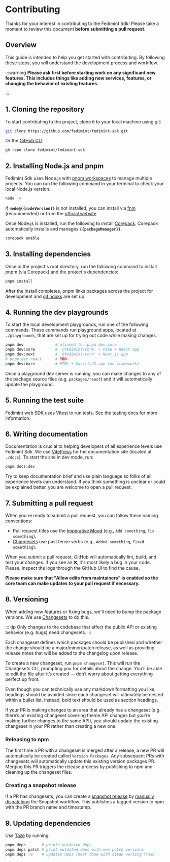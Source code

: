 <script setup>
import packageJson from '../../../package.json'

const nodeVersion = packageJson.engines.node
const packageManager = packageJson.packageManager
</script>

# Contributing

Thanks for your interest in contributing to the Fedimint Sdk! Please take a moment to review this document **before submitting a pull request.**

## Overview

This guide is intended to help you get started with contributing. By following these steps, you will understand the development process and workflow.

:::warning
**Please ask first before starting work on any significant new features. This includes things like adding new services, features, or changing the behavior of existing features.**

<!-- It's never a fun experience to have your pull request declined after investing time and effort into a new feature. To avoid this from happening, we request that contributors first create a [feature request](https://github.com/wevm/wagmi/discussions/new?category=ideas) to discuss any API changes or significant new ideas. -->

:::

## 1. Cloning the repository

To start contributing to the project, clone it to your local machine using git:

```bash
git clone https://github.com/fedimint/fedimint-sdk.git
```

Or the [GitHub CLI](https://cli.github.com):

```bash
gh repo clone fedimint/fedimint-sdk
```

## 2. Installing Node.js and pnpm

Fedimint Sdk uses Node.js with [pnpm workspaces](https://pnpm.io/workspaces) to manage multiple projects. You can run the following command in your terminal to check your local Node.js version.

```bash
node -v
```

If **`node@{{nodeVersion}}`** is not installed, you can install via [fnm](https://github.com/Schniz/fnm) (recommended) or from the [official website](https://nodejs.org).

Once Node.js is installed, run the following to install [Corepack](https://nodejs.org/api/corepack.html). Corepack automatically installs and manages **`{{packageManager}}`**.

```bash
corepack enable
```

## 3. Installing dependencies

Once in the project's root directory, run the following command to install pnpm (via Corepack) and the project's dependencies:

```bash
pnpm install
```

After the install completes, pnpm links packages across the project for development and [git hooks](https://github.com/toplenboren/simple-git-hooks) are set up.

## 4. Running the dev playgrounds

To start the local development playgrounds, run one of the following commands. These commands run playground apps, located at `./playgrounds`, that are set up for trying out code while making changes.

```bash
pnpm dev              # aliased to `pnpm dev:core`
pnpm dev:core         # `@fedimint/core` + Vite + React app
pnpm dev:next         # `@fedimint/core` + Next.js app
# pnpm dev:react      # TBD
pnpm dev:bare         # HTML + VanillaJS app (no framework)
```

Once a playground dev server is running, you can make changes to any of the package source files (e.g. `packages/react`) and it will automatically update the playground.

## 5. Running the test suite

Fedimint web SDK uses [Vitest](https://vitest.dev) to run tests.
See the [testing docs](/core/dev/testing) for more information.

## 6. Writing documentation

Documentation is crucial to helping developers of all experience levels use Fedimint Sdk. We use [VitePress](https://vitepress.dev) for the documentation site (located at `./docs`). To start the site in dev mode, run:

```bash
pnpm docs:dev
```

Try to keep documentation brief and use plain language so folks of all experience levels can understand. If you think something is unclear or could be explained better, you are welcome to open a pull request.

## 7. Submitting a pull request

When you're ready to submit a pull request, you can follow these naming conventions:

- Pull request titles use the [Imperative Mood](https://en.wikipedia.org/wiki/Imperative_mood) (e.g., `Add something`, `Fix something`).
- [Changesets](#versioning) use past tense verbs (e.g., `Added something`, `Fixed something`).

When you submit a pull request, GitHub will automatically lint, build, and test your changes. If you see an ❌, it's most likely a bug in your code. Please, inspect the logs through the GitHub UI to find the cause.

**Please make sure that "Allow edits from maintainers" is enabled so the core team can make updates to your pull request if necessary.**

## 8. Versioning

When adding new features or fixing bugs, we'll need to bump the package versions. We use [Changesets](https://github.com/changesets/changesets) to do this.

::: tip
Only changes to the codebase that affect the public API or existing behavior (e.g. bugs) need changesets.
:::

Each changeset defines which packages should be published and whether the change should be a major/minor/patch release, as well as providing release notes that will be added to the changelog upon release.

To create a new changeset, run `pnpm changeset`. This will run the Changesets CLI, prompting you for details about the change. You’ll be able to edit the file after it’s created — don’t worry about getting everything perfect up front.

Even though you can technically use any markdown formatting you like, headings should be avoided since each changeset will ultimately be nested within a bullet list. Instead, bold text should be used as section headings.

If your PR is making changes to an area that already has a changeset (e.g. there’s an existing changeset covering theme API changes but you’re making further changes to the same API), you should update the existing changeset in your PR rather than creating a new one.

### Releasing to npm

The first time a PR with a changeset is merged after a release, a new PR will automatically be created called `Version Packages`. Any subsequent PRs with changesets will automatically update this existing version packages PR. Merging this PR triggers the release process by publishing to npm and cleaning up the changeset files.

### Creating a snapshot release

If a PR has changesets, you can create a [snapshot release](https://github.com/changesets/changesets/blob/main/docs/snapshot-releases.md) by [manually dispatching](https://github.com/fedimint/fedimint-sdk/actions/workflows/snapshot.yml) the Snapshot workflow. This publishes a tagged version to npm with the PR branch name and timestamp.

## 9. Updating dependencies

Use [Taze](https://github.com/antfu/taze) by running:

```bash
pnpm deps       # prints outdated deps
pnpm deps patch # print outdated deps with new patch versions
pnpm deps -w    # updates deps (best done with clean working tree)
```

<!-- [Socket](https://socket.dev) checks pull requests for vulnerabilities when new dependencies and versions are added, but you should also be vigilant! When updating dependencies, you should check release notes and source code as well as lock versions when possible. -->
